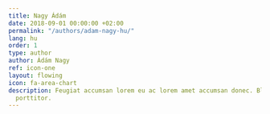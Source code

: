 ```yaml
---
title: Nagy Ádám
date: 2018-09-01 00:00:00 +02:00
permalink: "/authors/adam-nagy-hu/"
lang: hu
order: 1
type: author
author: Ádám Nagy
ref: icon-one
layout: flowing
icon: fa-area-chart
description: Feugiat accumsan lorem eu ac lorem amet accumsan donec. Blandit orci
  porttitor.
---
```


